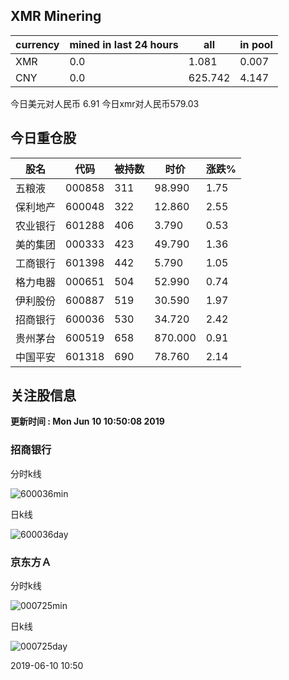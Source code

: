 ## XMR Minering

|currency|mined in last 24 hours|all|in pool|
|---|---|---|---|
|XMR|0.0|1.081|0.007|
|CNY|0.0|625.742|4.147|

今日美元对人民币 6.91	今日xmr对人民币579.03


## 今日重仓股 

|股名|代码|被持数|时价|涨跌%|
|---|---|---|---|---|
|五粮液|000858|311|98.990|1.75|
|保利地产|600048|322|12.860|2.55|
|农业银行|601288|406|3.790|0.53|
|美的集团|000333|423|49.790|1.36|
|工商银行|601398|442|5.790|1.05|
|格力电器|000651|504|52.990|0.74|
|伊利股份|600887|519|30.590|1.97|
|招商银行|600036|530|34.720|2.42|
|贵州茅台|600519|658|870.000|0.91|
|中国平安|601318|690|78.760|2.14|

## 关注股信息
**更新时间 : Mon Jun 10 10:50:08 2019**
### 招商银行 
分时k线

![600036min](http://image.sinajs.cn/newchart/min/n/sh600036.gif)

日k线

![600036day](http://image.sinajs.cn/newchart/daily/n/sh600036.gif)

### 京东方Ａ 
分时k线

![000725min](http://image.sinajs.cn/newchart/min/n/sz000725.gif)

日k线

![000725day](http://image.sinajs.cn/newchart/daily/n/sz000725.gif)

2019-06-10 10:50